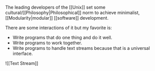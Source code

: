 The leading developers of the [[Unix]] set some cultural/[[Philosophy|Philosophical]] norm to achieve minimalist, [[Modularity|modular]] [[software]] development.

There are some interactions of it but my favorite is:

- Write programs that do one thing and do it well.
- Write programs to work together.
- Write programs to handle text streams because that is a universal interface.

![[Text Stream]]
